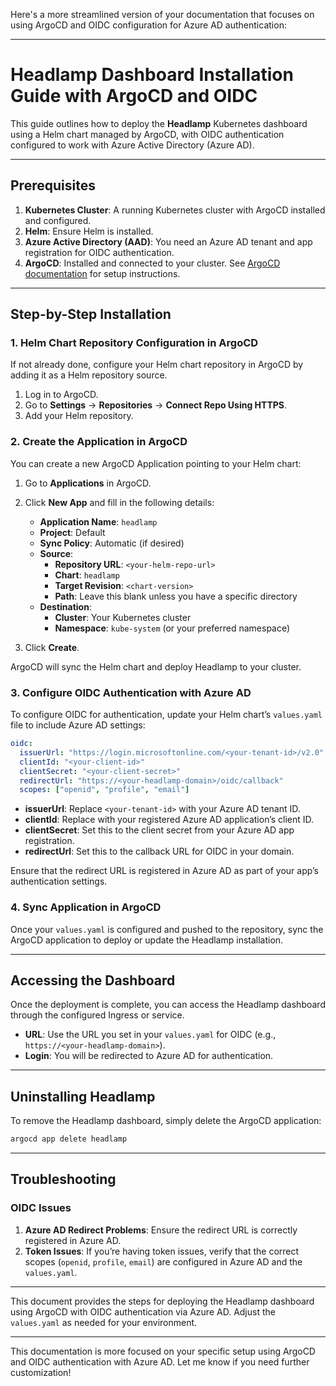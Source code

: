 Here's a more streamlined version of your documentation that focuses on using ArgoCD and OIDC configuration for Azure AD authentication:

---

# **Headlamp Dashboard Installation Guide with ArgoCD and OIDC**

This guide outlines how to deploy the **Headlamp** Kubernetes dashboard using a Helm chart managed by ArgoCD, with OIDC authentication configured to work with Azure Active Directory (Azure AD).

---

## **Prerequisites**

1. **Kubernetes Cluster**: A running Kubernetes cluster with ArgoCD installed and configured.
2. **Helm**: Ensure Helm is installed.
3. **Azure Active Directory (AAD)**: You need an Azure AD tenant and app registration for OIDC authentication.
4. **ArgoCD**: Installed and connected to your cluster. See [ArgoCD documentation](https://argo-cd.readthedocs.io/en/stable/getting_started/) for setup instructions.

---

## **Step-by-Step Installation**

### **1. Helm Chart Repository Configuration in ArgoCD**

If not already done, configure your Helm chart repository in ArgoCD by adding it as a Helm repository source.

1. Log in to ArgoCD.
2. Go to **Settings** → **Repositories** → **Connect Repo Using HTTPS**.
3. Add your Helm repository.

### **2. Create the Application in ArgoCD**

You can create a new ArgoCD Application pointing to your Helm chart:

1. Go to **Applications** in ArgoCD.
2. Click **New App** and fill in the following details:

    - **Application Name**: `headlamp`
    - **Project**: Default
    - **Sync Policy**: Automatic (if desired)
    - **Source**:
        - **Repository URL**: `<your-helm-repo-url>`
        - **Chart**: `headlamp`
        - **Target Revision**: `<chart-version>`
        - **Path**: Leave this blank unless you have a specific directory
    - **Destination**:
        - **Cluster**: Your Kubernetes cluster
        - **Namespace**: `kube-system` (or your preferred namespace)

3. Click **Create**.

ArgoCD will sync the Helm chart and deploy Headlamp to your cluster.

### **3. Configure OIDC Authentication with Azure AD**

To configure OIDC for authentication, update your Helm chart’s `values.yaml` file to include Azure AD settings:

```yaml
oidc:
  issuerUrl: "https://login.microsoftonline.com/<your-tenant-id>/v2.0"
  clientId: "<your-client-id>"
  clientSecret: "<your-client-secret>"
  redirectUrl: "https://<your-headlamp-domain>/oidc/callback"
  scopes: ["openid", "profile", "email"]
```

- **issuerUrl**: Replace `<your-tenant-id>` with your Azure AD tenant ID.
- **clientId**: Replace with your registered Azure AD application’s client ID.
- **clientSecret**: Set this to the client secret from your Azure AD app registration.
- **redirectUrl**: Set this to the callback URL for OIDC in your domain.

Ensure that the redirect URL is registered in Azure AD as part of your app’s authentication settings.

### **4. Sync Application in ArgoCD**

Once your `values.yaml` is configured and pushed to the repository, sync the ArgoCD application to deploy or update the Headlamp installation.

---

## **Accessing the Dashboard**

Once the deployment is complete, you can access the Headlamp dashboard through the configured Ingress or service.

- **URL**: Use the URL you set in your `values.yaml` for OIDC (e.g., `https://<your-headlamp-domain>`).
- **Login**: You will be redirected to Azure AD for authentication.

---

## **Uninstalling Headlamp**

To remove the Headlamp dashboard, simply delete the ArgoCD application:

```bash
argocd app delete headlamp
```

---

## **Troubleshooting**

### **OIDC Issues**

1. **Azure AD Redirect Problems**: Ensure the redirect URL is correctly registered in Azure AD.
2. **Token Issues**: If you’re having token issues, verify that the correct scopes (`openid`, `profile`, `email`) are configured in Azure AD and the `values.yaml`.

---

This document provides the steps for deploying the Headlamp dashboard using ArgoCD with OIDC authentication via Azure AD. Adjust the `values.yaml` as needed for your environment.

--- 

This documentation is more focused on your specific setup using ArgoCD and OIDC authentication with Azure AD. Let me know if you need further customization!
